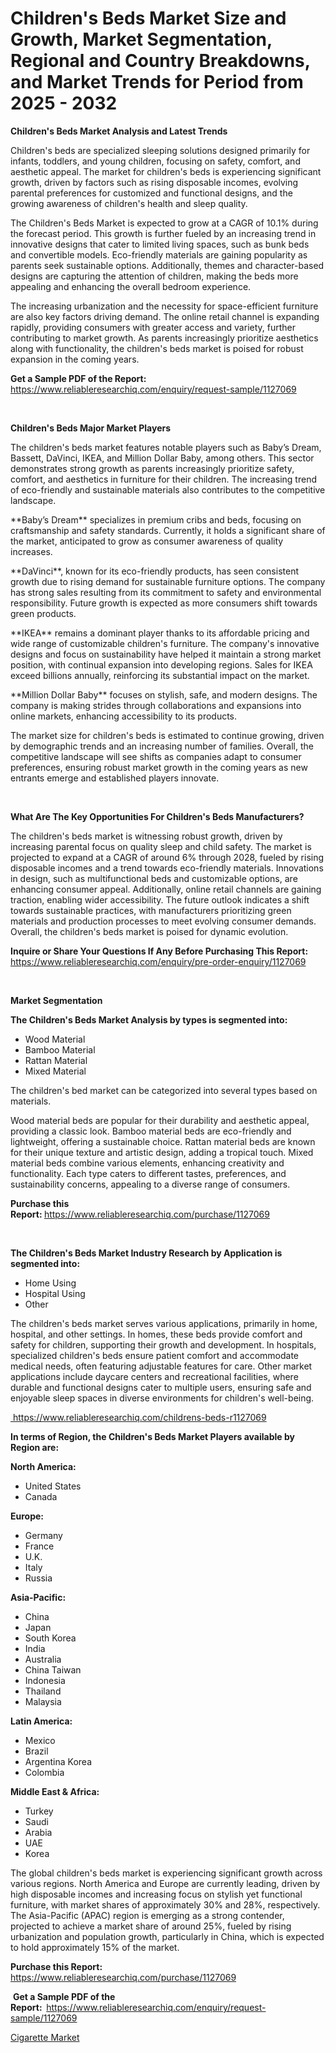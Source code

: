 <p><h1>Children's Beds Market Size and Growth, Market Segmentation, Regional and Country Breakdowns, and Market Trends for Period from 2025 -  2032</h1></p><p><strong>Children's Beds Market Analysis and Latest Trends</strong></p>
<p><p>Children's beds are specialized sleeping solutions designed primarily for infants, toddlers, and young children, focusing on safety, comfort, and aesthetic appeal. The market for children's beds is experiencing significant growth, driven by factors such as rising disposable incomes, evolving parental preferences for customized and functional designs, and the growing awareness of children's health and sleep quality.</p><p>The Children's Beds Market is expected to grow at a CAGR of 10.1% during the forecast period. This growth is further fueled by an increasing trend in innovative designs that cater to limited living spaces, such as bunk beds and convertible models. Eco-friendly materials are gaining popularity as parents seek sustainable options. Additionally, themes and character-based designs are capturing the attention of children, making the beds more appealing and enhancing the overall bedroom experience.</p><p>The increasing urbanization and the necessity for space-efficient furniture are also key factors driving demand. The online retail channel is expanding rapidly, providing consumers with greater access and variety, further contributing to market growth. As parents increasingly prioritize aesthetics along with functionality, the children's beds market is poised for robust expansion in the coming years.</p></p>
<p><strong>Get a Sample PDF of the Report:&nbsp;</strong> <a href="https://www.reliableresearchiq.com/enquiry/request-sample/1127069?utm_campaign=2947&utm_medium=2&utm_source=Github&utm_content=ia&utm_term=06042025&utm_id=childrens-beds">https://www.reliableresearchiq.com/enquiry/request-sample/1127069</a></p>
<p>&nbsp;</p>
<p><strong>Children's Beds Major Market Players</strong></p>
<p><p>The children's beds market features notable players such as Baby’s Dream, Bassett, DaVinci, IKEA, and Million Dollar Baby, among others. This sector demonstrates strong growth as parents increasingly prioritize safety, comfort, and aesthetics in furniture for their children. The increasing trend of eco-friendly and sustainable materials also contributes to the competitive landscape.</p><p>**Baby’s Dream** specializes in premium cribs and beds, focusing on craftsmanship and safety standards. Currently, it holds a significant share of the market, anticipated to grow as consumer awareness of quality increases.</p><p>**DaVinci**, known for its eco-friendly products, has seen consistent growth due to rising demand for sustainable furniture options. The company has strong sales resulting from its commitment to safety and environmental responsibility. Future growth is expected as more consumers shift towards green products.</p><p>**IKEA** remains a dominant player thanks to its affordable pricing and wide range of customizable children's furniture. The company's innovative designs and focus on sustainability have helped it maintain a strong market position, with continual expansion into developing regions. Sales for IKEA exceed billions annually, reinforcing its substantial impact on the market.</p><p>**Million Dollar Baby** focuses on stylish, safe, and modern designs. The company is making strides through collaborations and expansions into online markets, enhancing accessibility to its products. </p><p>The market size for children's beds is estimated to continue growing, driven by demographic trends and an increasing number of families. Overall, the competitive landscape will see shifts as companies adapt to consumer preferences, ensuring robust market growth in the coming years as new entrants emerge and established players innovate.</p></p>
<p>&nbsp;</p>
<p><strong>What Are The Key Opportunities For Children's Beds Manufacturers?</strong></p>
<p><p>The children's beds market is witnessing robust growth, driven by increasing parental focus on quality sleep and child safety. The market is projected to expand at a CAGR of around 6% through 2028, fueled by rising disposable incomes and a trend towards eco-friendly materials. Innovations in design, such as multifunctional beds and customizable options, are enhancing consumer appeal. Additionally, online retail channels are gaining traction, enabling wider accessibility. The future outlook indicates a shift towards sustainable practices, with manufacturers prioritizing green materials and production processes to meet evolving consumer demands. Overall, the children's beds market is poised for dynamic evolution.</p></p>
<p><strong>Inquire or Share Your Questions If Any Before Purchasing This Report:</strong> <a href="https://www.reliableresearchiq.com/enquiry/pre-order-enquiry/1127069?utm_campaign=2947&utm_medium=2&utm_source=Github&utm_content=ia&utm_term=06042025&utm_id=childrens-beds">https://www.reliableresearchiq.com/enquiry/pre-order-enquiry/1127069</a></p>
<p>&nbsp;</p>
<p><strong>Market Segmentation</strong></p>
<p><strong>The Children's Beds Market Analysis by types is segmented into:</strong></p>
<p><ul><li>Wood Material</li><li>Bamboo Material</li><li>Rattan Material</li><li>Mixed Material</li></ul></p>
<p><p>The children's bed market can be categorized into several types based on materials. </p><p>Wood material beds are popular for their durability and aesthetic appeal, providing a classic look. Bamboo material beds are eco-friendly and lightweight, offering a sustainable choice. Rattan material beds are known for their unique texture and artistic design, adding a tropical touch. Mixed material beds combine various elements, enhancing creativity and functionality. Each type caters to different tastes, preferences, and sustainability concerns, appealing to a diverse range of consumers.</p></p>
<p><strong>Purchase this Report:&nbsp;</strong><a href="https://www.reliableresearchiq.com/purchase/1127069?utm_campaign=2947&utm_medium=2&utm_source=Github&utm_content=ia&utm_term=06042025&utm_id=childrens-beds">https://www.reliableresearchiq.com/purchase/1127069</a></p>
<p>&nbsp;</p>
<p><strong>The Children's Beds Market Industry Research by Application is segmented into:</strong></p>
<p><ul><li>Home Using</li><li>Hospital Using</li><li>Other</li></ul></p>
<p><p>The children's beds market serves various applications, primarily in home, hospital, and other settings. In homes, these beds provide comfort and safety for children, supporting their growth and development. In hospitals, specialized children's beds ensure patient comfort and accommodate medical needs, often featuring adjustable features for care. Other market applications include daycare centers and recreational facilities, where durable and functional designs cater to multiple users, ensuring safe and enjoyable sleep spaces in diverse environments for children's well-being.</p></p>
<p><a href="https://www.reliableresearchiq.com/childrens-beds-r1127069?utm_campaign=2947&utm_medium=2&utm_source=Github&utm_content=ia&utm_term=06042025&utm_id=childrens-beds">&nbsp;https://www.reliableresearchiq.com/childrens-beds-r1127069</a></p>
<p><strong>In terms of Region, the Children's Beds Market Players available by Region are:</strong></p>
<p>
    <p> <strong> North America: </strong>
        <ul>
            <li>United States</li>
            <li>Canada</li>
        </ul>
        </p> 
    <p> <strong> Europe: </strong>
        <ul>
            <li>Germany</li>
            <li>France</li>
            <li>U.K.</li>
            <li>Italy</li>
            <li>Russia</li>
        </ul>
        </p> 
    <p> <strong> Asia-Pacific: </strong>
        <ul>
            <li>China</li>
            <li>Japan</li>
            <li>South Korea</li>
            <li>India</li>
            <li>Australia</li>
            <li>China Taiwan</li>
            <li>Indonesia</li>
            <li>Thailand</li>
            <li>Malaysia</li>
        </ul>
        </p> 
    <p> <strong> Latin America: </strong>
        <ul>
            <li>Mexico</li>
            <li>Brazil</li>
            <li>Argentina Korea</li>
            <li>Colombia</li>
        </ul>
        </p> 
    <p> <strong> Middle East & Africa: </strong>
        <ul>
            <li>Turkey</li>
            <li>Saudi</li>
            <li>Arabia</li>
            <li>UAE</li>
            <li>Korea</li>
        </ul>
    </p>
    </p>
<p><p>The global children's beds market is experiencing significant growth across various regions. North America and Europe are currently leading, driven by high disposable incomes and increasing focus on stylish yet functional furniture, with market shares of approximately 30% and 28%, respectively. The Asia-Pacific (APAC) region is emerging as a strong contender, projected to achieve a market share of around 25%, fueled by rising urbanization and population growth, particularly in China, which is expected to hold approximately 15% of the market.</p></p>
<p><strong>Purchase this Report: </strong><a href="https://www.reliableresearchiq.com/purchase/1127069?utm_campaign=2947&utm_medium=2&utm_source=Github&utm_content=ia&utm_term=06042025&utm_id=childrens-beds">https://www.reliableresearchiq.com/purchase/1127069</a></p>
<p>&nbsp;<strong>Get a Sample PDF of the Report:&nbsp;&nbsp;</strong><a href="https://www.reliableresearchiq.com/enquiry/request-sample/1127069?utm_campaign=2947&utm_medium=2&utm_source=Github&utm_content=ia&utm_term=06042025&utm_id=childrens-beds">https://www.reliableresearchiq.com/enquiry/request-sample/1127069</a></p>
<p><strong></strong></p>
<p><p><a href="https://github.com/djembashote/Market-Research-Report-List-1/blob/main/cigarette-market.md?utm_campaign=2947&utm_medium=2&utm_source=Github&utm_content=ia&utm_term=06042025&utm_id=childrens-beds">Cigarette Market</a></p></p>